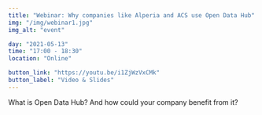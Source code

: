 ```yaml
---
title: "Webinar: Why companies like Alperia and ACS use Open Data Hub"
img: "/img/webinar1.jpg"
img_alt: "event"

day: "2021-05-13"
time: "17:00 - 18:30"
location: "Online"

button_link: "https://youtu.be/i1ZjWzVxCMk"
button_label: "Video & Slides"
---
```


What is Open Data Hub? And how could your company benefit from it?